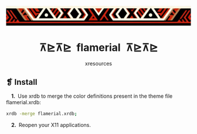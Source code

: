 <p align="center">
	<img src="../../imgs/ornament.webp" alt="" />
</p>
<h1 align="center">⊼⊵⊼⊵&ensp;flamerial&ensp;⊼⊵⊼⊵</h1>
<p align="center">xresources</p>

## ❡ Install

&emsp;**1.**&ensp;Use xrdb to merge the color definitions present in the theme file flamerial.xrdb:

```sh
xrdb -merge flamerial.xrdb;
```

&emsp;**2.**&ensp;Reopen your X11 applications.
